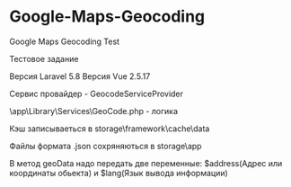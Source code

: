 # Google-Maps-Geocoding

Google Maps Geocoding Test

Тестовое задание 

Версия Laravel 5.8
Версия Vue 2.5.17

Сервис провайдер - GeocodeServiceProvider

\app\Library\Services\GeoCode.php - логика

Кэш записываеться в storage\framework\cache\data

Файлы формата .json сохряняються в storage\app

В метод geoData надо передать две переменные: $address(Адрес или координаты обьекта) и $lang(Язык вывода информации)
